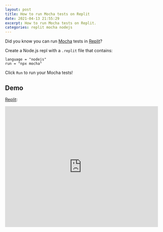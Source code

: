 ```yaml
---
layout: post
title: How to run Mocha tests on Replit
date: 2021-04-13 21:55:29
excerpt: How to run Mocha tests on Replit.
categories: replit mocha nodejs
---
```


Did you know you can run [Mocha](https://mochajs.org/) tests in [Replit](https://replit.com/)?

Create a Node.js repl with a `.replit` file that contains:

```
language = "nodejs"
run = "npx mocha"
```

Click `Run` to run your Mocha tests!

## Demo

[Replit](https://replit.com/@remarkablemark/Mocha#package.json):

<iframe height="400px" width="100%" src="https://replit.com/@remarkablemark/Mocha?lite=true#package.json" scrolling="no" frameborder="no" allowtransparency="true" allowfullscreen="true" sandbox="allow-forms allow-pointer-lock allow-popups allow-same-origin allow-scripts allow-modals"></iframe>
